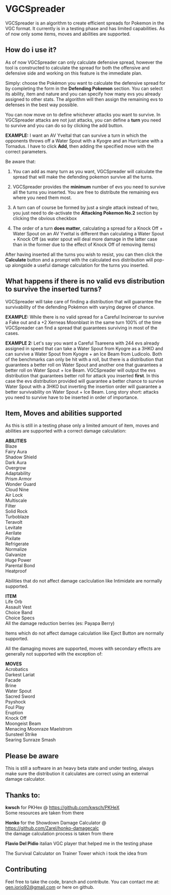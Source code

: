 # VGCSpreader
VGCSpreader is an algorithm to create efficient spreads for Pokemon in the VGC format. It currently is in a testing phase and has limited capabilities. As of now only some items, moves and abilities are supported.

## How do i use it?
As of now VGCSpreader can only calculate defensive spread, however the tool is constructed to calculate the spread for both the offensive and defensive side and working on this feature is the immediate plan.

Simply: choose the Pokémon you want to calculate the defensive spread for by completing the form in the **Defending Pokemon** section. You can select its ability, item and nature and you can specify how many evs you already assigned to other stats. The algorithm will then assign the remaining evs to defenses in the best way possible.

You can now move on to define whichever attacks you want to survive. In VGCSpreader attacks are not just attacks, you can define a **turn** you need to survive and you can do so by clicking the add button.

**EXAMPLE:** I want an AV Yveltal that can survive a turn in which the opponents throws off a Water Spout with a Kyogre and an Hurricane with a Tornadus. I have to click **Add**, then adding the specified move with the correct parameters. 

Be aware that:
1) You can add as many turn as you want, VGCSpreader will calculate the spread that will make the defending pokemon survive all the turns.

2) VGCSpreader provides the **minimum** number of evs you need to survive all the turns you inserted. You are free to distribute the remaining evs where you need them most.

2) A turn can of course be formed by just a single attack instead of two, you just need to de-activate the **Attacking Pokemon No.2** section by clicking the obvious checkbox

3) The order of a turn **does matter**, calculating a spread for a Knock Off + Water Spout on an AV Yveltal is different than calculating a Water Spout + Knock Off (as water spout will deal more damage in the latter case than in the former due to the effect of Knock Off of removing items)

After having inserted all the turns you wish to resist, you can then click the **Calculate** button and a prompt with the calculated evs distribution will pop-up alongside a useful damage calculation for the turns you inserted.

## What happens if there is no valid evs distribution to survive the inserted turns?
VGCSpreader will take care of finding a distribution that will guarantee the survivability of the defending Pokémon with varying degree of chance.

**EXAMPLE:** While there is no valid spread for a Careful Incineroar to survive a Fake out and a +2 Xerneas Moonblast in the same turn 100% of the time VGCSpreader can find a spread that guarantees surviving in most of the cases.

**EXAMPLE 2:** Let's say you want a Careful Tsareena with 244 evs already assigned in speed that can take a Water Spout from Kyogre as a 3HKO and can survive a Water Spout from Kyogre + an Ice Beam from Ludicolo. Both of the benchmarks can only be hit with a roll, but there is a distribution that guarantees a better roll on Water Spout and another one that guarantees a better roll on Water Spout + Ice Beam. VGCSpreader will output the evs distribution that guarantees better roll for attack you inserted **first**. In this case the evs distribution provided will guarantee a better chance to survive Water Spout with a 3HKO but inverting the insertion order will guarantee a better survivability on Water Spout + Ice Beam.
Long story short: attacks you need to survive have to be inserted in order of importance.

## Item, Moves and abilities supported 
As this is still in a testing phase only a limited amount of item, moves and abilities are supported with a correct damage calculation:

**ABILITIES**  
Blaze  
Fairy Aura  
Shadow Shield  
Dark Aura  
Overgrow  
Adaptability  
Prism Armor  
Wonder Guard  
Cloud Nine  
Air Lock  
Multiscale  
Filter  
Solid Rock  
Turboblaze  
Teravolt  
Levitate  
Aerilate  
Pixilate  
Refrigerate  
Normalize  
Galvanize  
Huge Power  
Parental Bond  
Heatproof  

Abilities that do not affect damage caclculation like Intimidate are normally supported.

**ITEM**  
Life Orb  
Assault Vest  
Choice Band  
Choice Specs  
All the damage reduction berries (es: Payapa Berry)  

Items which do not affect damage calculation like Eject Button are normally supported.

All the damaging moves are supported, moves with secondary effects are generally not supported with the exception of:

**MOVES**  
Acrobatics  
Darkest Lariat  
Facade  
Brine  
Water Spout  
Sacred Sword  
Psyshock  
Foul Play  
Eruption  
Knock Off  
Moongeist Beam  
Menacing Moonraze Maelstrom  
Sunsteel Strike  
Searing Sunraze Smash  

## Please be aware
This is still a software in an heavy beta state and under testing, always make sure the distribution it calculates are correct using an external damage calculator.

## Thanks to:
**kwsch** for PKHex @ https://github.com/kwsch/PKHeX  
Some resources are taken from there

**Honko** for the Showdown Damage Calculator @ https://github.com/Zarel/honko-damagecalc  
the damage calculation process is taken from there

**Flavio Del Pidio** italian VGC player that helped me in the testing phase

The Survival Calculator on Trainer Tower which i took the idea from

## Contributing
Feel free to take the code, branch and contribute. You can contact me at: gen.iorio92@gmail.com or here on github.
